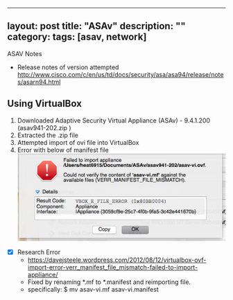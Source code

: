 ---
layout: post
title: "ASAv"
description: ""
category:
tags: [asav, network]
--

ASAV Notes
- Release notes of version attempted http://www.cisco.com/c/en/us/td/docs/security/asa/asa94/release/notes/asarn94.html

## Using VirtualBox
1. Downloaded Adaptive Security Virtual Appliance (ASAv) - 9.4.1.200        (asav941-202.zip )
2. Extracted the .zip file
3. Attempted import of ovi file into VirtualBox
4. Error with below of manifest file
![Alt text](/img/asav-vbox-error.png)
 - [x] Research Error
     - https://davejsteele.wordpress.com/2012/08/12/virtualbox-ovf-import-error-verr_manifest_file_mismatch-failed-to-import-appliance/
     - Fixed by renaming *.mf to *.manifest and reimporting file.
     - specifically: $ mv asav-vi.mf asav-vi.manifest
